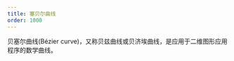 ```yaml
---
title: 塞贝尔曲线
order: 1000
---
```


贝塞尔曲线(Bézier curve)，又称贝兹曲线或贝济埃曲线，是应用于二维图形应用程序的数学曲线。


<code src="./code/bezier.tsx" />

